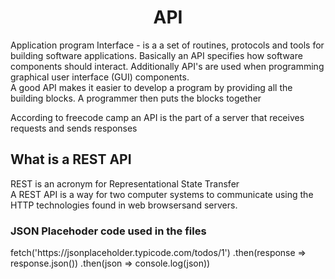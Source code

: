 <h1><center>API</center></h1>
<p>Application program Interface - is a a set of routines, protocols and tools for building software applications. Basically an API specifies how software components should interact. Additionally API's are used when programming graphical user interface (GUI) components.<br>A good API makes it easier to develop a program by providing all the building blocks. A programmer then puts the blocks together</p>
<p>According to freecode camp an API is the part of a server that receives requests and sends responses</P>
<h2>What is a REST API</h2>
<p>REST is an acronym for Representational State Transfer<br>A REST API is a way for two computer systems to communicate using the HTTP technologies found in web browsersand servers.</p>

<h3>JSON Placehoder code used in the files</h3>
<p>fetch('https://jsonplaceholder.typicode.com/todos/1')
      .then(response => response.json())
      .then(json => console.log(json))</p>
